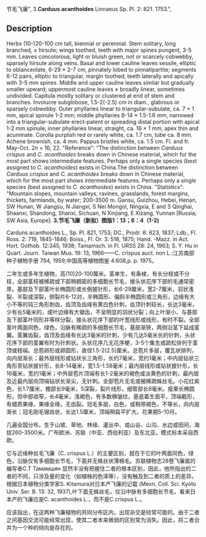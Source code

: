 节毛飞廉",
3.**Carduus acanthoides** Linnaeus Sp. Pl. 2: 821. 1753.",

## Description
Herbs (10-)20-100 cm tall, biennial or perennial. Stem solitary, long branched, ± hirsute; wings toothed, teeth with major spines pungent, 3-5 mm. Leaves concolorous, light or bluish green, not or scarcely cobwebby, sparsely hirsute along veins. Basal and lower cauline leaves sessile, elliptic to oblanceolate, 6-29 × 2-7 cm, pinnately lobed to pinnatipartite; segments 6-12 pairs, elliptic to triangular, margin toothed, teeth laterally and apically with 3-5 mm spines. Middle and upper cauline leaves similar but gradually smaller upward; uppermost cauline leaves ± broadly linear, sometimes undivided. Capitula mostly solitary or clustered at end of stem and branches. Involucre subglobose, 1.5-2(-2.5) cm in diam., glabrous or sparsely cobwebby. Outer phyllaries linear to triangular-subulate, ca. 7 × 1 mm, apical spinule 1-2 mm; middle phyllaries 8-14 × 1.5-1.6 mm, narrowed into a triangular-subulate erect-patent or spreading distal portion with apical 1-2 mm spinule; inner phyllaries linear, straight, ca. 16 × 1 mm, apex thin and acuminate. Corolla purplish red or rarely white, ca. 1.7 cm, tube ca. 8 mm. Achene brownish, ca. 4 mm. Pappus bristles white, ca. 1.5 cm. Fl. and fr. May-Oct. 2*n* = 16, 22.
  "Reference": "The distinction between *Carduus crispus* and *C. acanthoides* breaks down in Chinese material, which for the most part shows intermediate features. Perhaps only a single species (best assigned to *C.* *acanthoides*) exists in China.The distinction between *Carduus crispus* and *C. acanthoides* breaks down in Chinese material, which for the most part shows intermediate features. Perhaps only a single species (best assigned to *C.* *acanthoides*) exists in China.
  "Statistics": "Mountain slopes, mountain valleys, ravines, grasslands, forest margins, thickets, farmlands, by water; 200-3500 m. Gansu, Guizhou, Hebei, Henan, SW Hunan, W Jiangsu, N Jiangxi, S Nei Mongol, Ningxia, E and S Qinghai, Shaanxi, Shandong, Shanxi, Sichuan, N Xinjiang, E Xizang, Yunnan [Russia; SW Asia, Europe].
**3.节毛飞廉（新拟）图版1：13；6：4（1-2)**

Carduns acanthoides L., Sp. Pl. 821, 1753; DC., Prodr. 6: 623, 1837; Ldb., Fl. Ross. 2: 719, 1845-1846; Boiss., Fl. Or. 3: 518, 1875; Hand. -Mazz. in Act. Hort. Gothob. 12:345, 1938; Tamamsch. in Fl. URSS 28: 24, 1963; S. Y. Hu in Quart. Journ. Taiwan Mus. 19: 13, 1966——C. crispus auct. non L.:江苏南部种子植物手册 794, 1959;中国高等植物图鉴 4:608,p. p. 1975。

二年生或多年生植物，高(10)20-100厘米。茎单生，有条棱，有长分枝或不分枝，全部茎枝被稀疏或下部稍稠密的多细胞长节毛，接头状花序下部的毛通常密厚。基部及下部茎叶长椭圆形或长倒披针形，长6-29厘米，宽2-7厘米，羽状浅裂、半裂或深裂，侧裂片6-12对，半椭圆形、偏斜半椭圆形或三角形，边缘有大小不等的钝三角形刺齿，齿顶及齿缘有黄白色针刺，齿顶针刺较长，长达3毫米，少有长5毫米的，或叶边缘有大锯齿，不呈明显的羽状分裂；向上叶渐小，与基部及下部茎叶同形并等样分裂，接头状花序下部的叶宽线形或线形，有时不裂。全部茎叶两面同色，绿色，沿脉有稀疏的多细胞长节毛，基部渐狭，两侧沿茎下延成茎翼。茎翼齿裂，齿顶及齿缘有长达3毫米的针刺，少有几达5毫米长的针刺，头状花序下部的茎翼有时为针刺状。头状花序几无花序梗，3-5个集生或疏松排列于茎顶或枝端。总苞卵形或卵圆形，直径1.5-2(2.5)厘米。总苞片多层，覆瓦状排列，向内层渐长；最外层线形或钻状长三角形，长约7毫米，宽约1毫米；中内层钻状三角形至钻状披针形，长8-14毫米，宽1.5-1.58毫米；最内层线形或钻状披针形，长16毫米，宽约1毫米；中外层苞片顶端有长1-2毫米的褐色或淡黄色的针刺，最内层及近最内层向顶端钻状长渐尖，无针刺。全部苞片无毛或被稀疏蛛丝毛。小花红紫色，长1.7厘米，檐部长9毫米，5深裂，裂片线形，细管部长8毫米。瘦果长椭圆形，但中部收窄，长4毫米，浅褐色，有多数横皱纹，基底着生面平，顶端截形，有蜡质果缘，果缘全缘，无齿裂。冠毛多层，白色，或稍带褐色，不等长，向内层渐长；冠毛刚毛锯齿状，长达1.5厘米，顶端稍扁平扩大。花果期5-10月。

几遍全国分布。生于山坡、草地、林缘、灌丛中、或山谷、山沟、水边或田间，海拔260-3500米。广布欧洲、苏联（中亚、西伯利亚）及东北亚。模式标本采自西欧。

它与近缘种丝毛飞廉（C. crispus L.）的主要区别，就在于它的叶两面同色，绿色，沿脉仅有多细胞长节毛，下面并无蛛丝状薄棉毛。苏联植物志28卷飞廉属的编写者С.Т Тамамшян 显然半没有把握住二者的根本区别，因此，他所指出的二者的不同，只涉及量的变化（如植株的色泽等），没有触及到二者的质上的差异。根据日本植物分类学家S. Kitamura对日本产飞廉的记载 (Mexn. Coll. Sci. Kyoto Univ. Ser. B. 13: 32, 1937),叶下面无蛛丝毛，仅沿中脉有多细胞长节毛，看来日本产的飞廉应是C. acanthoides L.，而不是C.crispus L.。

应该指出，在这两种飞廉植物的共同分布区内，出现杂交是经常可能的。由于二者之间基因交流可能经常出现，使其二者本来微弱的区别常为消失。因此，将二者合并为一个种的倾向是存在的。
